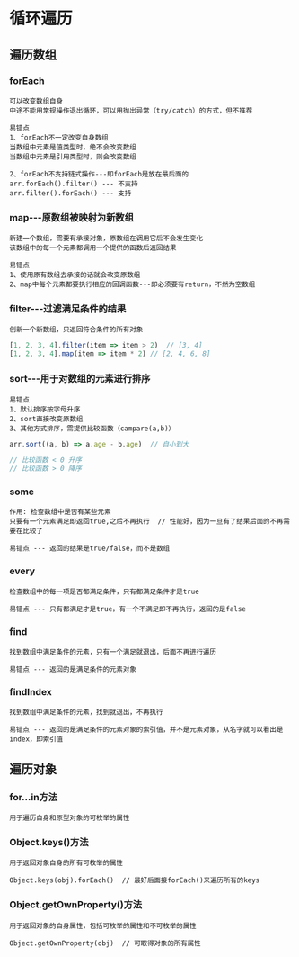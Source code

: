 # 循环遍历
## 遍历数组
### forEach
```$xslt
可以改变数组自身
中途不能用常规操作退出循环，可以用抛出异常（try/catch）的方式，但不推荐
```
```$xslt
易错点
1、forEach不一定改变自身数组
当数组中元素是值类型时，绝不会改变数组
当数组中元素是引用类型时，则会改变数组

2、forEach不支持链式操作---即forEach是放在最后面的
arr.forEach().filter() --- 不支持
arr.filter().forEach() --- 支持
```
### map---原数组被映射为新数组
```$xslt
新建一个数组，需要有承接对象，原数组在调用它后不会发生变化
该数组中的每一个元素都调用一个提供的函数后返回结果
```
```$xslt
易错点
1、使用原有数组去承接的话就会改变原数组
2、map中每个元素都要执行相应的回调函数---即必须要有return，不然为空数组
```
### filter---过滤满足条件的结果
```$xslt
创新一个新数组，只返回符合条件的所有对象
```
```js
[1, 2, 3, 4].filter(item => item > 2)  // [3, 4]
[1, 2, 3, 4].map(item => item * 2) // [2, 4, 6, 8]
```
### sort---用于对数组的元素进行排序
```$xslt
易错点
1、默认排序按字母升序
2、sort直接改变原数组
3、其他方式排序，需提供比较函数（campare(a,b)）
```
```js
arr.sort((a, b) => a.age - b.age)  // 自小到大

// 比较函数 < 0 升序
// 比较函数 > 0 降序
```
### some
```$xslt
作用: 检查数组中是否有某些元素
只要有一个元素满足即返回true,之后不再执行  // 性能好，因为一旦有了结果后面的不再需要在比较了

易错点 --- 返回的结果是true/false，而不是数组
```
### every
```$xslt
检查数组中的每一项是否都满足条件，只有都满足条件才是true

易错点 --- 只有都满足才是true，有一个不满足即不再执行，返回的是false
```
### find
```$xslt
找到数组中满足条件的元素，只有一个满足就退出，后面不再进行遍历

易错点 --- 返回的是满足条件的元素对象
```
### findIndex
```$xslt
找到数组中满足条件的元素，找到就退出，不再执行

易错点 --- 返回的是满足条件的元素对象的索引值，并不是元素对象，从名字就可以看出是index，即索引值
```

## 遍历对象
### for...in方法
```$xslt
用于遍历自身和原型对象的可枚举的属性
```
### Object.keys()方法
```$xslt
用于返回对象自身的所有可枚举的属性

Object.keys(obj).forEach()  // 最好后面接forEach()来遍历所有的keys
```
### Object.getOwnProperty()方法
```$xslt
用于返回对象的自身属性，包括可枚举的属性和不可枚举的属性

Object.getOwnProperty(obj)  // 可取得对象的所有属性
```
